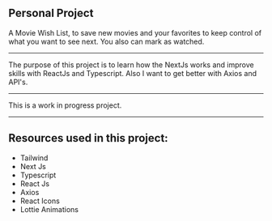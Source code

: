 ## Personal Project

A Movie Wish List, to save new movies and your favorites to keep control of what you want to see next. You also can mark as watched.

-----

The purpose of this project is to learn how the NextJs works and improve skills with ReactJs and Typescript.
Also I want to get better with Axios and API's.

----

This is a work in progress project.

----

## Resources used in this project:
- Tailwind
- Next Js
- Typescript
- React Js
- Axios
- React Icons
- Lottie Animations
